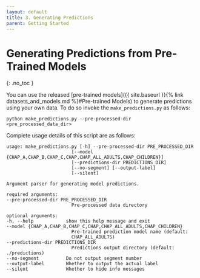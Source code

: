 ```yaml
---
layout: default
title: 3. Generating Predictions
parent: Getting Started
---
```


# Generating Predictions from Pre-Trained Models
{: .no_toc }

You can use the released [pre-trained models]({{ site.baseurl }}{% link datasets_and_models.md %}#Pre-trained Models) to generate predictions using your own data. To do so invoke the `make_predictions.py` as follows:
    
    python make_predictions.py --pre-processed-dir <pre_processed_data_dir>

Complete usage details of this script are as follows:

    usage: make_predictions.py [-h] --pre-processed-dir PRE_PROCESSED_DIR
                            [--model {CHAP_A,CHAP_B,CHAP_C,CHAP,CHAP_ALL_ADULTS,CHAP_CHILDREN}]
                            [--predictions-dir PREDICTIONS_DIR]
                            [--no-segment] [--output-label]
                            [--silent]

    Argument parser for generating model predictions.

    required arguments:
    --pre-processed-dir PRE_PROCESSED_DIR
                            Pre-processed data directory

    optional arguments:
    -h, --help            show this help message and exit
    --model {CHAP_A,CHAP_B,CHAP_C,CHAP,CHAP_ALL_ADULTS,CHAP_CHILDREN}
                            Pre-trained prediction model name (default:
                            CHAP_ALL_ADULTS)
    --predictions-dir PREDICTIONS_DIR
                            Predictions output directory (default: ./predictions)
    --no-segment          Do not output segment number
    --output-label        Whether to output the actual label
    --silent              Whether to hide info messages
